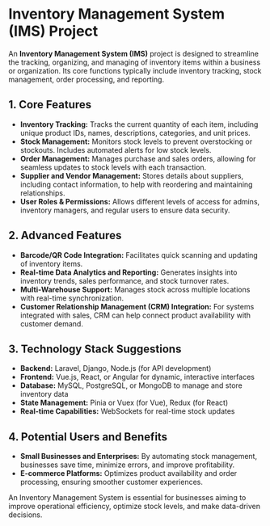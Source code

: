 # Inventory Management System (IMS) Project

An **Inventory Management System (IMS)** project is designed to streamline the tracking, organizing, and managing of inventory items within a business or organization. Its core functions typically include inventory tracking, stock management, order processing, and reporting.

## 1. Core Features
- **Inventory Tracking:** Tracks the current quantity of each item, including unique product IDs, names, descriptions, categories, and unit prices.
- **Stock Management:** Monitors stock levels to prevent overstocking or stockouts. Includes automated alerts for low stock levels.
- **Order Management:** Manages purchase and sales orders, allowing for seamless updates to stock levels with each transaction.
- **Supplier and Vendor Management:** Stores details about suppliers, including contact information, to help with reordering and maintaining relationships.
- **User Roles & Permissions:** Allows different levels of access for admins, inventory managers, and regular users to ensure data security.

## 2. Advanced Features
- **Barcode/QR Code Integration:** Facilitates quick scanning and updating of inventory items.
- **Real-time Data Analytics and Reporting:** Generates insights into inventory trends, sales performance, and stock turnover rates.
- **Multi-Warehouse Support:** Manages stock across multiple locations with real-time synchronization.
- **Customer Relationship Management (CRM) Integration:** For systems integrated with sales, CRM can help connect product availability with customer demand.

## 3. Technology Stack Suggestions
- **Backend:** Laravel, Django, Node.js (for API development)
- **Frontend:** Vue.js, React, or Angular for dynamic, interactive interfaces
- **Database:** MySQL, PostgreSQL, or MongoDB to manage and store inventory data
- **State Management:** Pinia or Vuex (for Vue), Redux (for React)
- **Real-time Capabilities:** WebSockets for real-time stock updates

## 4. Potential Users and Benefits
- **Small Businesses and Enterprises:** By automating stock management, businesses save time, minimize errors, and improve profitability.
- **E-commerce Platforms:** Optimizes product availability and order processing, ensuring smoother customer experiences.

An Inventory Management System is essential for businesses aiming to improve operational efficiency, optimize stock levels, and make data-driven decisions.
